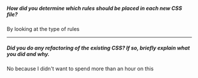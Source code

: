 ##### How did you determine which rules should be placed in each new CSS file?

By looking at the type of rules

---

##### Did you do any refactoring of the existing CSS? If so, briefly explain what you did and why.

No because I didn't want to spend more than an hour on this
